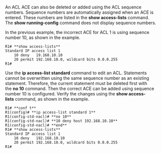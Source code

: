 An ACL ACE can also be deleted or added using the ACL sequence numbers. Sequence numbers are automatically assigned when an ACE is entered. These numbers are listed in the **show access-lists** command. The **show running-config** command does not display sequence numbers.

In the previous example, the incorrect ACE for ACL 1 is using sequence number 10, as shown in the example.

```
R1# **show access-lists**
Standard IP access list 1
    10 deny   19.168.10.10
    20 permit 192.168.10.0, wildcard bits 0.0.0.255
R1#
```

Use the **ip access-list standard** command to edit an ACL. Statements cannot be overwritten using the same sequence number as an existing statement. Therefore, the current statement must be deleted first with the **no 10** command. Then the correct ACE can be added using sequence number 10 is configured. Verify the changes using the **show access-lists** command, as shown in the example.

```
R1# **conf t**
R1(config)# **ip access-list standard 1**
R1(config-std-nacl)# **no 10**
R1(config-std-nacl)# **10 deny host 192.168.10.10**
R1(config-std-nacl)# **end**
R1# **show access-lists**
Standard IP access list 1
    10 deny   192.168.10.10
    20 permit 192.168.10.0, wildcard bits 0.0.0.255
R1#
```